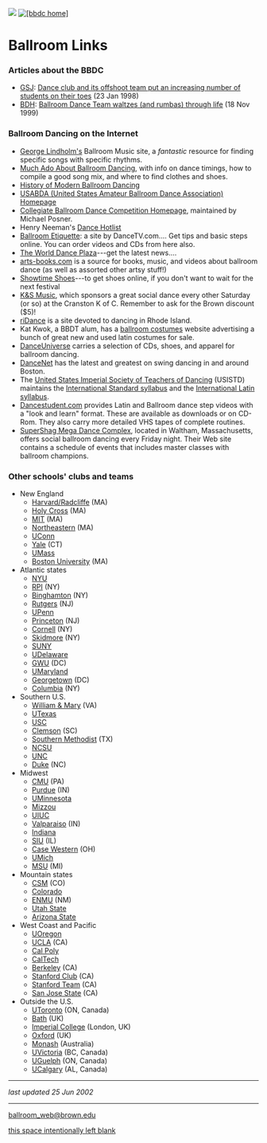 ![](links_files/blank.gif) [ ![\[bbdc home\]](links_files/bbdclogo.gif)
](http://www.brown.edu/Students/Ballroom_Dance/index.html)

# Ballroom Links

  

### Articles about the BBDC

  * [GSJ](http://www.brown.edu/Administration/George_Street_Journal/): [Dance club and its offshoot team put an increasing number of students on their toes](http://www.brown.edu/Administration/George_Street_Journal/v22/v22n15/dance.html) (23 Jan 1998) 
  * [BDH](http://www.browndailyherald.com/): [Ballroom Dance Team waltzes (and rumbas) through life](http://www.browndailyherald.com/stories.cfm?ID=729) (18 Nov 1999) 

### Ballroom Dancing on the Internet

  * [George Lindholm's](http://ballroomdancemusic.info/) Ballroom Music site, a _fantastic_ resource for finding specific songs with specific rhythms. 
  * [Much Ado About Ballroom Dancing](http://outdancing.com/Ballroom/), with info on dance timings, how to compile a good song mix, and where to find clothes and shoes. 
  * [History of Modern Ballroom Dancing](http://linus.socs.uts.edu.au/%7Edon/pubs/modern.html)
  * [USABDA (United States Amateur Ballroom Dance Association) Homepage](http://www.usabda.org/)
  * [ Collegiate Ballroom Dance Competition Homepage](http://home.earthlink.net/%7Eposner/complist.html), maintained by Michael Posner. 
  * Henry Neeman's [Dance Hotlist](http://scarecrow.caps.ou.edu/%7Ehneeman/dance_hotlist.html)
  * [Ballroom Etiquette](http://www.dancetv.com/tips/etique.html): a site by DanceTV.com.... Get tips and basic steps online. You can order videos and CDs from here also. 
  * [The World Dance Plaza](http://www.danceplaza.com/)\---get the latest news.... 
  * [arts-books.com](http://www.arts-books.com/) is a source for books, music, and videos about ballroom dance (as well as assorted other artsy stuff!) 
  * [Showtime Shoes](http://www.showtimedanceshoes.com/)\---to get shoes online, if you don't want to wait for the next festival 
  * [K&S Music](http://home.att.net/%7Ekandsmusic/), which sponsors a great social dance every other Saturday (or so) at the Cranston K of C. Remember to ask for the Brown discount ($5)! 
  * [riDance](http://www.ridance.com/) is a site devoted to dancing in Rhode Island. 
  * Kat Kwok, a BBDT alum, has a [ballroom costumes](http://www.ballroomcostumes.com/) website advertising a bunch of great new and used latin costumes for sale. 
  * [DanceUniverse](http://www.danceuniverse.co.kr/) carries a selection of CDs, shoes, and apparel for ballroom dancing. 
  * [DanceNet](http://www.havetodance.com/) has the latest and greatest on swing dancing in and around Boston. 
  * The [United States Imperial Society of Teachers of Dancing](http://www.usistd.org/) (USISTD) maintains the [International Standard syllabus](http://www.usistd.org/standards/international_standard/index.cfm) and the [International Latin syllabus](http://www.usistd.org/standards/international_latin/index.cfm). 
  * [Dancestudent.com](http://www.dancestudent.com/) provides Latin and Ballroom dance step videos with a "look and learn" format. These are available as downloads or on CD-Rom. They also carry more detailed VHS tapes of complete routines. 
  * [SuperShag Mega Dance Complex](http://www.supershag.com/), located in Waltham, Massachusetts, offers social ballroom dancing every Friday night. Their Web site contains a schedule of events that includes master classes with ballroom champions. 

### Other schools' clubs and teams

  * New England 
    * [Harvard/Radcliffe](http://www.harvardballroom.org/) (MA)
    * [Holy Cross](http://college.holycross.edu/studentorgs/bdance/) (MA)
    * [MIT](http://mitbdt.mit.edu/) (MA)
    * [Northeastern](http://www.dac.neu.edu/nubdc/) (MA)
    * [UConn](http://www.ucc.uconn.edu/%7Eubdc/)
    * [Yale](http://www.yale.edu/ballroom/) (CT)
    * [UMass](http://www.umass.edu/rso/ballroom/)
    * [Boston University](http://people.bu.edu/ballroom/) (MA)
  * Atlantic states 
    * [NYU](http://www.nyu.edu/clubs/ballroom/)
    * [RPI](http://www.rpi.edu/dept/union/ballroom/public_html/) (NY)
    * [Binghamton](http://www.sa.binghamton.edu/%7Eballroom/) (NY)
    * [Rutgers](http://www.eden.rutgers.edu/%7Eprufrock/ballroom/) (NJ)
    * [UPenn](http://dolphin.upenn.edu/%7Eballroom/)
    * [Princeton](http://www.princeton.edu/%7Epbdc/pbdc.home.html) (NJ)
    * [Cornell](http://www.rso.cornell.edu/ballroom/) (NY)
    * [Skidmore](http://www.skidmore.edu/studentorgs/swing) (NY)
    * [SUNY](http://www.sinc.sunysb.edu/Clubs/ballroom/)
    * [UDelaware](http://www.udel.edu/dance/)
    * [GWU](http://www.gwu.edu/%7Eballroom/) (DC)
    * [UMaryland](http://www.ballroomatmaryland.com/)
    * [Georgetown](http://www.georgetown.edu/student-programs/organizations/ballroom/) (DC)
    * [Columbia](http://www.columbia.edu/cu/ballroomteam/) (NY)
  * Southern U.S. 
    * [William & Mary](http://warthog.cc.wm.edu/SO/BRDC/) (VA)
    * [UTexas](http://www.utexas.edu/students/utbdc/)
    * [USC](http://www-scf.usc.edu/%7Edansce/)
    * [Clemson](http://hubcap.clemson.edu/csbdc/) (SC)
    * [Southern Methodist](http://www.smu.edu/%7Eballroom/index.html) (TX)
    * [NCSU](http://www2.ncsu.edu/ncsu/stud_orgs/soc_dance/index.html)
    * [UNC](http://www.unc.edu/student/orgs/ballroom/)
    * [Duke](http://www.duke.edu/%7Efnc/ballroom/) (NC)
  * Midwest 
    * [CMU](http://www.andrew.cmu.edu/user/ballroom/index.htm) (PA)
    * [Purdue](http://www.purdueballroom.org/) (IN)
    * [UMinnesota](http://www.tc.umn.edu/%7Ebdc/)
    * [Mizzou](http://students.missouri.edu/%7Eballroom/)
    * [UIUC](http://www.uiuc.edu/ro/ballroom/)
    * [Valparaiso](http://www.valpo.edu/student/ballroom/) (IN)
    * [Indiana](http://www.indiana.edu/%7Edance/)
    * [SIU](http://www.siu.edu/%7Ebdc/) (IL)
    * [Case Western](http://home.cwru.edu/CWRUBDS/) (OH)
    * [UMich](http://www.umich.edu/%7Eumbdc/)
    * [MSU](http://www.msu.edu/user/ballroom/) (MI)
  * Mountain states 
    * [CSM](http://www.mines.edu/Stu_life/organ/ballroom/) (CO)
    * [Colorado](http://www.cc.colorado.edu/Students/BallroomDanceClub/)
    * [ENMU](http://wwwstd.enmu.edu/bdc/) (NM)
    * [Utah State](http://www.usu.edu/%7Eballroom/)
    * [Arizona State](http://www.asu.edu/studentprgms/orgs/ballroom/)
  * West Coast and Pacific 
    * [UOregon](http://ballroom.uoregon.edu/)
    * [UCLA](http://www.studentgroups.ucla.edu/ballroomdance/) (CA)
    * [Cal Poly](http://www.calpolyballroom.org/)
    * [CalTech](http://www.its.caltech.edu/%7Eballroom/)
    * [Berkeley](http://www.ocf.berkeley.edu/%7Eucbd/index.html) (CA)
    * [Stanford Club](http://www.stanford-ballroom.org/) (CA)
    * [Stanford Team](http://www.sbdt.org/) (CA)
    * [San Jose State](http://www.sjsu.edu/orgs/sjsubdc/) (CA)
  * Outside the U.S. 
    * [UToronto](http://ballroom.sa.utoronto.ca/) (ON, Canada)
    * [Bath](http://www.bath.ac.uk/%7Esu3bds/) (UK)
    * [Imperial College](http://www.su.ic.ac.uk/dance/) (London, UK)
    * [Oxford](http://users.ox.ac.uk/%7Edancing/) (UK)
    * [Monash](http://yoyo.cc.monash.edu.au/groups/mbds/) (Australia)
    * [UVictoria](http://www.uvicballroomdanceclub.com/) (BC, Canada)
    * [UGuelph](http://www.uoguelph.ca/%7Eznejedly/BDC/) (ON, Canada)
    * [UCalgary](http://www.acs.ucalgary.ca/%7Eballroom/) (AL, Canada)

  

* * *

_last updated 25 Jun 2002_

* * *

[ballroom_web@brown.edu](mailto:ballroom_web@brown.edu)  
  
  
  
  
  
  
  
  
  
  
  
  
  
  
  
  
  
  
  
  
  
  
  
  
  
  
  
  
  
  
  
[this space intentionally left
blank](http://www.cs.brown.edu/%7Edpb/blank.html)

